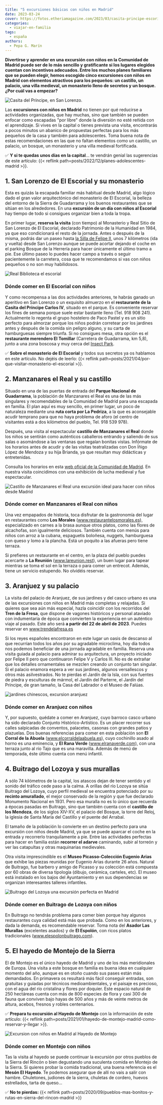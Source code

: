 ```yaml
---
title: "5 excursiones básicas con niños en Madrid"
date: 2023-03-24
cover: https://fotos.etheriamagazine.com/2023/03/casita-principe-escorial.jpg
categories: 
  - viajar-en-familia
tags: 
  - españa
authors: 
  - Pepa G. Marín
---
```


**Divertirse y aprender en una excursión con niños en la Comunidad de Madrid puede ser 
de lo más sencillo y gratificante si los lugares elegidos cuentan con incentivos 
adecuados. Entre los muchos planes familiares que se pueden elegir, hemos escogido cinco 
excursiones con niños en Madrid con elementos atractivos para los pequeños: un castillo, 
un palacio, una villa medieval, un monasterio lleno de secretos y un bosque. ¿Por cuál 
vas a empezar?** 

![Casita del Príncipe, en San Lorenzo.](https://fotos.etheriamagazine.com/2023/03/casita-principe-escorial.jpg "Casita del Príncipe, en San Lorenzo de El Escorial. © Etheria Magazine")

Las **excursiones con niños en Madrid** no tienen por qué reducirse a actividades 
organizadas, que hay muchas, sino que también se pueden enfocar como escapadas "por 
libre" donde la diversión no esté reñida con el aprendizaje. Si vives en la capital o 
tienes prevista una visita, encontrarás a pocos minutos un abanico de propuestas 
perfectas para los más pequeños de la casa y también para adolescentes. Toma buena nota 
de estas recomendaciones en las que no faltan elementos como un castillo, un palacio, un 
bosque, un monasterio y una villa medieval fortificada. 

✅ **Y si te quedas unos días en la capital**... te vendrán genial las sugerencias de 
este artículo: {{< reflink path=posts/2022/12/planes-adolescentes-madrid >}}. 

## 1\. San Lorenzo de El Escorial y su monasterio

Esta es quizás la escapada familiar más habitual desde Madrid, algo lógico dado el gran 
valor arquitectónico del monasterio de El Escorial, la belleza del entorno de la Sierra 
de Guadarrama y los buenos restaurantes que se sitúan en los alrededores. En una 
**excursión de un día con niños al Escorial** hay tiempo de todo si consigues organizar 
bien a toda la tropa. 

En primer lugar, **reserva la visita** (con tiempo) al Monasterio y Real Sitio de San 
Lorenzo de El Escorial, declarado Patrimonio de la Humanidad en 1984, ya que eso 
condicionará el resto de la jornada. Antes o después de la misma, podrás dar un paseo 
hasta [la Silla de Felipe 
II](https://www.sanlorenzoturismo.es/rutas-en-la-naturaleza/silla-de-felipe-ii/), unos 7 
kilómetros (ida y vuelta) desde San Lorenzo aunque se puede acortar dejando el coche en 
el parking Bosque de la Herrería para hacer únicamente el último tramo a pie. Ese último 
paseo lo puedes hacer campo a través o seguir pacientemente la carretera, cosa que te 
recomendamos si vas con niños pequeños o no son muy habilidosos. 

![Real Biblioteca el escorial](https://fotos.etheriamagazine.com/2021/03/visitar-el-escorial-biblioteca.jpg "Interior de la Real Biblioteca. © Patrimonio Nacional")

### Dónde comer en El Escorial con niños

Y como recompensa a las dos actividades anteriores, te habrás ganado un aperitivo en San 
Lorenzo o un exquisito almuerzo en el **restaurante de la Casita del Príncipe Carlos 
IV**, situado en el parque. Es conveniente reservar los fines de semana porque suele 
estar bastante lleno (Tel. 918 908 241). Actualmente lo regenta el grupo hostelero de 
Paco Pastel y es un sitio perfecto para almorzar porque los niños podrán corretear por 
los jardines antes y después de la comida sin peligro alguno, y su carta de hamburguesas 
siempre triunfa. Si no consigues mesa, otra opción es el **restaurante merendero El 
Tomillar** (Carretera de Guadarrama, km 5,8), junto a una zona boscosa y muy cerca del 
[Insect Park](http://insectpark.es). 

✅ **Sobre el monasterio de El Escorial** y todos sus secretos ya os hablamos en este 
artículo. No dejéis de leerlo: {{< reflink 
path=posts/2021/04/por-que-visitar-monasterio-el-escorial >}}. 

## 2\. Manzanares el Real y su castillo

Situado en una de las puertas de entrada del **Parque Nacional de Guadarrama**, la 
población de Manzanares el Real es una de las más singulares y recomendables de la 
Comunidad de Madrid para una escapada en familia. El plan aquí es muy sencillo, en 
primer lugar, un poco de naturaleza mediante una **ruta corta por La Pedriza**, a la que 
es aconsejable acudir temprano para que no haya problema de aforo (el centro de 
visitantes está a dos kilómetros del pueblo, Tel. 918 539 978). 

Después, una visita al espectacular **castillo de Manzanares el Real** donde los niños 
se sentirán como auténticos caballeros entrando y saliendo de sus salas o asomándose a 
las ventanas que regalan bonitas vistas. Infórmate de los horarios antes de acudir y de 
las visitas teatralizadas con Don Íñigo López de Mendoza y su hija Brianda, ya que 
resultan muy didácticas y entretenidas. 

Consulta los horarios en esta [web oficial de la Comunidad de 
Madrid](https://www.comunidad.madrid/actividades/2022/representaciones-teatrales-castillo-manzanares-real). 
En nuestra visita coincidimos con una exhibición de lucha medieval y fue espectacular. 

![Castillo de Manzanares el Real una excursión ideal para hacer con niños desde Madrid](https://fotos.etheriamagazine.com/2023/03/castillo-manzanares-el-real.jpg "Castillo de Manzanares el Real. © Etheria Magazine")

### Dónde comer en Manzanares el Real con niños

Una vez empapados de historia, toca disfrutar de la gastronomía del lugar en 
restaurantes como **Los Morales** (www.restaurantelosmorales.es), especializado en 
carnes a la brasa aunque otros platos, como las flores de alcachofas, son igualmente 
deliciosos. También cuenta con menús para niños con arroz a la cubana, espaguetis 
boloñesa, nuggets, hamburguesa con queso y lomo a la plancha. Está un poquito a las 
afueras pero tiene terraza. 

Si prefieres un restaurante en el centro, en la plaza del pueblo puedes acercarte a **La 
Reunión** (www.lareunion.rest), un buen lugar para tapear mientras se toma el sol en la 
terraza o para comer un entrecot. Además, tiene un servicio estupendo. No olvidéis 
reservar. 

## 3\. Aranjuez y su palacio

La visita del palacio de Aranjuez, de sus jardines y del casco urbano es una de las 
excursiones con niños en Madrid más completas y relajadas. Si quieres que sea aún más 
especial, hazla coincidir con los recorridos del **Tren de la Fresa**, que dispone de 
vagones históricos y personal ataviado con indumentaria de época que convierten la 
experiencia en un auténtico viaje al pasado. Este año será **a partir del 22 de abril de 
2023**. Puedes reservar en www.trendelafresa.es 

Si los reyes españoles encontraron en este lugar un oasis de descanso al que recurrían 
todos los años por su agradable microclima, hoy día todos nos podemos beneficiar de una 
jornada agradable en familia. Reserva una visita guiada al palacio para admirar su 
arquitectura, un proyecto iniciado por Felipe II pero que continuaron Felipe V y Carlos 
III. No es de extrañar que los detalles ornamentales se mezclen creando un conjunto tan 
singular. Si el palacio enamora espera a ver sus jardines, algunos versallescos y otros 
más asilvestrados. No te pierdas el Jardín de la Isla, con sus fuentes de piedra y 
esculturas de mármol, el Jardín del Parterre, el Jardín del Príncipe, de gran tamaño, la 
Casa del Labrador o el Museo de Falúas. 

![jardines chinescos, excursion aranjuez](https://fotos.etheriamagazine.com/2020/05/excursion-aranjuez.jpg "Jardines Chinescos de Aranjuez. © Miguel Ángel Sanz")

### Dónde comer en Aranjuez con niños

Y, por supuesto, quédate a comer en Aranjuez, cuyo barroco casco urbano ha sido 
declarado Conjunto Histórico-Artístico. Es un placer recorrer sus calles salpicadas de 
conventos, palacetes, casonas con grandes patios y plazuelas. Dos buenas referencias 
para comer en esta población son **El Corral de la Abuela** (www.elcorraldelaabuela.es), 
cuyo cochinillo asado al horno es una eminencia, y **El Rana Verde** 
(www.elranaverde.com), con una terraza junto al río Tajo que es una maravilla. Además de 
menú de temporada, éste último cuenta con menú infantil. 

## 4\. Buitrago del Lozoya y sus murallas

A sólo 74 kilómetros de la capital, los atascos dejan de tener sentido y el sonido del 
tráfico cede paso a la calma. A orillas del río Lozoya se sitúa Buitrago del Lozoya, 
cuyo perfil medieval se encuentra potenciado por su **recinto amurallado**, el mejor 
conservado de la región y que fue declarado Monumento Nacional en 1931. Pero esa muralla 
no es lo único que recuerda a épocas pasadas en Buitrago, sino que también cuenta con el 
**castillo de los Mendoza**, de los siglos XIV-XV, el palacio del Bosque, la torre del 
Reloj, la iglesia de Santa María del Castillo y el puente del Arrabal. 

El tamaño de la población lo convierte en un destino perfecto para una excursión con 
niños desde Madrid, ya que se puede aparcar el coche en la entrada y recorrerlo 
tranquilamente a pie. Entre las actividades perfectas para hacer en familia están 
**recorrer el adarve** caminando, subir al torreón y ver las catapultas y otras 
maquinarias medievales. 

Otra visita imprescindible es el **Museo Picasso-Colección Eugenio Arias** que exhibe 
las piezas reunidas por Eugenio Arias durante 26 años. Natural de Buitrago, fue barbero 
y amigo de Picasso y su colección está compuesta por 60 obras de diversa tipología 
(dibujo, cerámica, carteles, etc). El museo está instalado en los bajos del Ayuntamiento 
y en sus dependencias se organizan interesantes talleres infantiles. 

![Buitrago del Lozoya una excursión perfecta en Madrid](https://fotos.etheriamagazine.com/2023/03/Buitrago-del-Lozoya.jpg "Buitrago del Lozoya.")

### Dónde comer en Buitrago de Lozoya con niños

En Buitrago no tendrás problema para comer bien porque hay algunos restaurantes cuya 
calidad está más que probada. Como en los anteriores, y dada la demanda, es recomendable 
reservar. Toma nota del **Asador Las Murallas** (excelentes asados) y de **El Espolón**, 
con ricos platos tradicionales (www.elespolonbuitrago.com). 

## 5\. El hayedo de Montejo de la Sierra

El de Montejo es el único hayedo de Madrid y uno de los más meridionales de Europa. Una 
visita a este bosque en familia es buena idea en cualquier momento del año, aunque es en 
otoño cuando sus pases están más demandados. En primavera os resultará más fácil 
conseguir entradas, son gratuitas y guiadas por técnicos medioambientales, y el paisaje 
es precioso, con el agua del río cristalina y flores por doquier. Este espacio natural 
de 250 hectáreas cuenta con más de 800 especies de flora y casi 300 de fauna que 
conviven bajo hayas de 500 años y más de veinte metros de altura, acebos, fresnos y 
robles centenarios. 

✅ **Prepara tu excursión al Hayedo de Montejo** con la información de este artículo: {{< 
reflink path=posts/2021/01/hayedo-de-montejo-madrid-como-reservar-y-llegar >}}. 

![Excursion con niños en Madrid al Hayedo de Montejo](https://fotos.etheriamagazine.com/2021/01/visitas-hayedo-montejo.jpg "Hayedo de Montejo en familia. © Etheria M.")

### Dónde comer en Montejo con niños

Tas la visita al hayedo se puede continuar la excursión por otros pueblos de la Sierra 
del Rincón o bien degustando una suculenta comida en Montejo de la Sierra. Si quieres 
probar la comida tradicional, una buena referencia es el **Mesón El Hayedo**. Te podemos 
asegurar que de allí no vais a salir con hambre. Chuletones, judiones de la sierra, 
chuletas de cordero, huevos estrellados, tarta de queso... 

✅ **No te pierdas:** {{< reflink 
path=posts/2020/09/pueblos-mas-bonitos-y-rutas-en-sierra-del-rincon-madrid >}}
